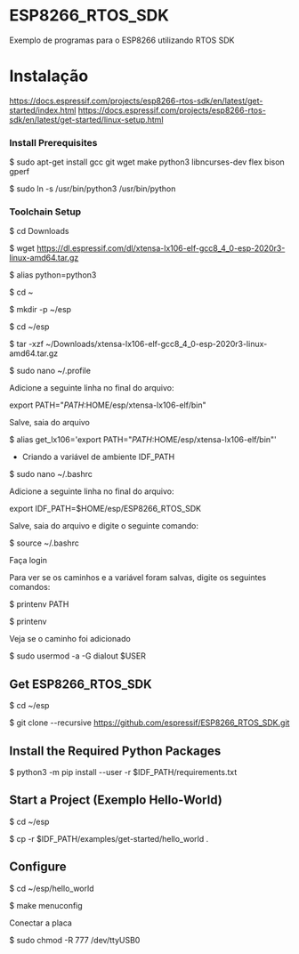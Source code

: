 # ESP8266_RTOS_SDK
Exemplo de programas para o ESP8266 utilizando RTOS SDK

# Instalação
https://docs.espressif.com/projects/esp8266-rtos-sdk/en/latest/get-started/index.html
https://docs.espressif.com/projects/esp8266-rtos-sdk/en/latest/get-started/linux-setup.html

### Install Prerequisites

$ sudo apt-get install gcc git wget make python3 libncurses-dev flex bison gperf

$ sudo ln -s /usr/bin/python3 /usr/bin/python

### Toolchain Setup

$ cd Downloads

$ wget https://dl.espressif.com/dl/xtensa-lx106-elf-gcc8_4_0-esp-2020r3-linux-amd64.tar.gz

$ alias python=python3

$ cd ~

$ mkdir -p ~/esp

$ cd ~/esp

$ tar -xzf ~/Downloads/xtensa-lx106-elf-gcc8_4_0-esp-2020r3-linux-amd64.tar.gz

$ sudo nano ~/.profile

Adicione a seguinte linha no final do arquivo:

export PATH="$PATH:$HOME/esp/xtensa-lx106-elf/bin"

Salve, saia do arquivo

$ alias get_lx106='export PATH="$PATH:$HOME/esp/xtensa-lx106-elf/bin"'

- Criando a variável de ambiente IDF_PATH

$ sudo nano ~/.bashrc

Adicione a seguinte linha no final do arquivo:

export IDF_PATH=$HOME/esp/ESP8266_RTOS_SDK

Salve, saia do arquivo e digite o seguinte comando:

$ source ~/.bashrc

Faça login

Para ver se os caminhos e a variável foram salvas, digite os seguintes comandos:

$ printenv PATH

$ printenv

Veja se o caminho foi adicionado

$ sudo usermod -a -G dialout $USER


## Get ESP8266_RTOS_SDK

$ cd ~/esp

$ git clone --recursive https://github.com/espressif/ESP8266_RTOS_SDK.git


## Install the Required Python Packages

$ python3 -m pip install --user -r $IDF_PATH/requirements.txt


## Start a Project (Exemplo Hello-World)

$ cd ~/esp

$ cp -r $IDF_PATH/examples/get-started/hello_world .

## Configure

$ cd ~/esp/hello_world

$ make menuconfig

Conectar a placa

$ sudo chmod -R 777 /dev/ttyUSB0
